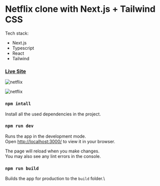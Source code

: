 # Netflix clone with Next.js + Tailwind CSS

Tech stack:

- Next.js
- Typescript
- React
- Tailwind

### [Live Site](https://netflix-clone-v2-plum.vercel.app/)

![netflix](https://github.com/Majd-sufian/Netflix-clone-v2/blob/main/media/Screen%20Shot%202022-09-14%20at%201.43.28.png?raw=true)

![netflix](https://github.com/Majd-sufian/Netflix-clone-v2/blob/main/media/Screen%20Shot%202022-09-14%20at%2015.28.58.png?raw=true)

### `npm intall`

Install all the used dependencies in the project.

### `npm run dev`

Runs the app in the development mode.\
Open [http://localhost:3000/](http://localhost:3000/) to view it in your browser.

The page will reload when you make changes.\
You may also see any lint errors in the console.

### `npm run build`

Builds the app for production to the `build` folder.\
